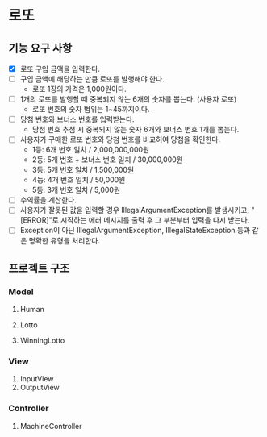 # 로또

## 기능 요구 사항
- [x] 로또 구입 금액을 입력한다.
- [ ] 구입 금액에 해당하는 만큼 로또를 발행해야 한다.
  - 로또 1장의 가격은 1,000원이다.
- [ ] 1개의 로또를 발행할 때 중복되지 않는 6개의 숫자를 뽑는다. (사용자 로또)
  - 로또 번호의 숫자 범위는 1~45까지이다.
- [ ] 당첨 번호와 보너스 번호를 입력받는다.
  - 당첨 번호 추첨 시 중복되지 않는 숫자 6개와 보너스 번호 1개를 뽑는다.
- [ ] 사용자가 구매한 로또 번호와 당첨 번호를 비교허여 당첨을 확인한다.
  - 1등: 6개 번호 일치 / 2,000,000,000원
  - 2등: 5개 번호 + 보너스 번호 일치 / 30,000,000원
  - 3등: 5개 번호 일치 / 1,500,000원
  - 4등: 4개 번호 일치 / 50,000원
  - 5등: 3개 번호 일치 / 5,000원
- [ ] 수익률을 계산한다.
- [ ] 사용자가 잘못된 값을 입력할 경우 IllegalArgumentException를 발생시키고, "[ERROR]"로 시작하는 에러 메시지를 출력 후 그 부분부터 입력을 다시 받는다.
- [ ] Exception이 아닌 IllegalArgumentException, IllegalStateException 등과 같은 명확한 유형을 처리한다.

## 프로젝트 구조
### Model
1. Human

2. Lotto

3. WinningLotto

### View
1. InputView
2. OutputView

### Controller
1. MachineController

